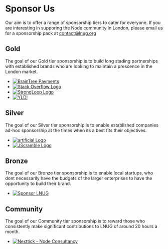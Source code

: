 # Sponsor Us
Our aim is to offer a range of sponsorship tiers to cater for everyone. If you are interesting in supporing the Node community in London, please email us for a sponsorship pack at contact@lnug.org

## Gold
The goal of our Gold tier sponsorship is to build long stading partnerships with established brands who are looking to maintain a prescence in the London market.

<ul class="gold-sponsor">
  <li>
    <a href="https://www.braintreepayments.com/" target="_blank" title="BrainTree Payments homepage, proud sponsor of LNUG">
      <img src="/images/sponsors/braintree.png" class="lnug-sponsor-logo lnug-sponsor-logo-gold" alt="BrainTree Payments">
    </a>
  </li>
  <li>
    <a href="https://stackoverflow.com/" target="_blank" title="Stackoverflow, venue hosts for LNUG meetups">
      <img src="/images/sponsors/stackoverflow.jpg" class="lnug-sponsor-logo lnug-sponsor-logo-gold" alt="Stack Overflow Logo">
    </a>
  </li>
  <li>
    <a href="https://strongloop.com/" target="_blank" title="StrongLoop homepage, proud sponsor of LNUG">
      <img src="/images/sponsors/strongloop.png" class="lnug-sponsor-logo lnug-sponsor-logo-gold" alt="StrongLoop Logo">
    </a>
  </li>
  <li>
    <a href="http://yld.io" target="_blank" title="YLD!">
      <img src="/images/sponsors/yld.jpg" class="lnug-sponsor-logo lnug-sponsor-logo-gold" alt="YLD!">
    </a>
  </li>
</ul>

## Silver
The goal of our Silver tier sponsorship is to enable established companies ad-hoc sponsorship at the times when its a best fits their objectives.

<ul class="silver-sponsor">
  <li>
    <a href="https://artificial.io/" target="_blank" title="artificial labs, proud sponsor of LNUG">
      <img src="/images/sponsors/artificial-labs.jpg" class="lnug-sponsor-logo lnug-sponsor-logo-silver" alt="artificial Logo">
    </a>
  </li>
  <li>
    <a href="https://jscrambler.com/" target="_blank" title="JScrambler, proud sponsor of LNUG">
      <img src="/images/sponsors/jscramble.png" class="lnug-sponsor-logo lnug-sponsor-logo-silver" alt="JScramble Logo">
    </a>
  </li>
</ul>

## Bronze
The goal of our Bronze tier sponsorship is to enable local startups, who dont necessarily have the budgets of the larger enterprises to have the opportunity to build their brand.

<ul class="bronze-sponsor">
  <li>
  <a href="mailto:contact@lnug.org?subject=LNUG%20Sponsorship" target="_blank" title="Sponsor LNUG">
    <img src="/images/sponsors/placeholder.png" class="lnug-sponsor-logo lnug-sponsor-logo-community" alt="Sponsor LNUG">
  </a>
  </li>
</ul>

## Community
The goal of our Community tier sponsorship is to reward those who consistently make significant contributions to LNUG of around 20 hours a month.

<ul class="community-sponsor">
  <li>
    <a href="http://nexttick.io" target="_blank" title="Nexttick homepage, proud sponsor of LNUG">
      <img src="/images/sponsors/public/nexttick.jpg" class="lnug-sponsor-logo lnug-sponsor-logo-community" alt="Nexttick - Node Consultancy">
    </a>
  </li>
</ul>
